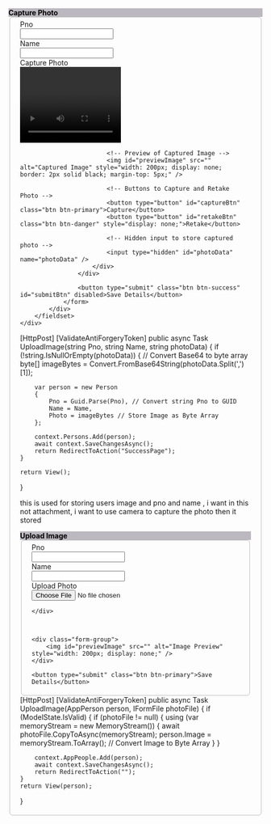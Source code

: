 <div class="card rounded-9">
    <div class="card-header text-center" style="background-color: #bbb8bf;color: #000000;font-weight:bold;">
        Capture Photo
    </div>
    <div class="col-md-12">
        <fieldset style="border:1px solid #bfbebe;padding:5px 20px 5px 20px;border-radius:6px;">
            <div class="row">
                <form asp-action="UploadImage" method="post">
                    <div class="form-group row">
                        <div class="col-sm-1">
                            <label>Pno</label>
                        </div>
                        <div class="col-sm-3">
                            <input id="Pno" name="Pno" class="form-control" required />
                        </div>
                        <div class="col-sm-1">
                            <label>Name</label>
                        </div>
                        <div class="col-sm-3">
                            <input id="Name" name="Name" class="form-control" required />
                        </div>
                        <div class="col-sm-1">
                            <label>Capture Photo</label>
                        </div>
                        <div class="col-sm-3">
                            <video id="video" width="200" height="150" autoplay></video>
                            <canvas id="canvas" style="display:none;"></canvas>

                            <!-- Preview of Captured Image -->
                            <img id="previewImage" src="" alt="Captured Image" style="width: 200px; display: none; border: 2px solid black; margin-top: 5px;" />

                            <!-- Buttons to Capture and Retake Photo -->
                            <button type="button" id="captureBtn" class="btn btn-primary">Capture</button>
                            <button type="button" id="retakeBtn" class="btn btn-danger" style="display: none;">Retake</button>

                            <!-- Hidden input to store captured photo -->
                            <input type="hidden" id="photoData" name="photoData" />
                        </div>
                    </div>

                    <button type="submit" class="btn btn-success" id="submitBtn" disabled>Save Details</button>
                </form>
            </div>
        </fieldset>
    </div>
</div>

<script>
    // Start the camera when the page loads
    navigator.mediaDevices.getUserMedia({ video: { facingMode: "user" } })
        .then(function (stream) {
            document.getElementById("video").srcObject = stream;
        })
        .catch(function (error) {
            console.error("Error accessing camera: ", error);
        });

    document.getElementById("captureBtn").addEventListener("click", function () {
        let video = document.getElementById("video");
        let canvas = document.getElementById("canvas");
        let context = canvas.getContext("2d");

        // Capture the image from the video feed
        canvas.width = video.videoWidth;
        canvas.height = video.videoHeight;
        context.drawImage(video, 0, 0, canvas.width, canvas.height);

        // Convert the captured image to Base64
        let imageData = canvas.toDataURL("image/png");
        document.getElementById("previewImage").src = imageData;
        document.getElementById("previewImage").style.display = "block";
        document.getElementById("photoData").value = imageData;

        // Hide video and capture button, Show Retake button
        video.style.display = "none";
        document.getElementById("captureBtn").style.display = "none";
        document.getElementById("retakeBtn").style.display = "inline-block";
        document.getElementById("submitBtn").disabled = false; // Enable submit button
    });

    // Retake Photo Functionality
    document.getElementById("retakeBtn").addEventListener("click", function () {
        let video = document.getElementById("video");

        // Show video and capture button again
        video.style.display = "block";
        document.getElementById("captureBtn").style.display = "inline-block";
        document.getElementById("retakeBtn").style.display = "none";
        document.getElementById("previewImage").style.display = "none";
        document.getElementById("submitBtn").disabled = true; // Disable submit button
    });
</script>

[HttpPost]
[ValidateAntiForgeryToken]
public async Task<IActionResult> UploadImage(string Pno, string Name, string photoData)
{
    if (!string.IsNullOrEmpty(photoData))
    {
        // Convert Base64 to byte array
        byte[] imageBytes = Convert.FromBase64String(photoData.Split(',')[1]);

        var person = new Person
        {
            Pno = Guid.Parse(Pno), // Convert string Pno to GUID
            Name = Name,
            Photo = imageBytes // Store Image as Byte Array
        };

        context.Persons.Add(person);
        await context.SaveChangesAsync();
        return RedirectToAction("SuccessPage");
    }
    
    return View();
}



this is used for storing users image and pno and name , i want in this not attachment, i want to use camera to capture the photo then it stored
<div class="card rounded-9">
    <div class="card-header text-center" style="background-color: #bbb8bf;color: #000000;font-weight:bold;">
        Upload Image
    </div>
    <div class="col-md-12">
        <fieldset style="border:1px solid #bfbebe;padding:5px 20px 5px 20px;border-radius:6px;">
            <div class="row">
<form asp-action="UploadImage" method="post" enctype="multipart/form-data">
    <div class="form-group row">
        <div class="col-sm-1">
                            <label asp-for="Pno">Pno</label>
        </div>
                        <div class="col-sm-3">
                            <input asp-for="Pno" class="form-control" />
                        </div>
                        <div class="col-sm-1">
                            <label asp-for="Name">Name</label>
                        </div>
                        <div class="col-sm-3">
                            <input asp-for="Name" class="form-control" required />
                        </div>
                        <div class="col-sm-1">
                            <label>Upload Photo</label>
                        </div>
                        <div class="col-sm-3">
                            <input type="file" id="photoInput" name="photoFile" class="form-control" accept="image/*" required />
                        </div>
       
       
    </div>

  

    <div class="form-group">
        <img id="previewImage" src="" alt="Image Preview" style="width: 200px; display: none;" />
    </div>

    <button type="submit" class="btn btn-primary">Save Details</button>
</form>
</div>
</fieldset>
</div>
</div>
[HttpPost]
[ValidateAntiForgeryToken]
public async Task<IActionResult> UploadImage(AppPerson person, IFormFile photoFile)
{
    if (ModelState.IsValid)
    {
        if (photoFile != null)
        {
            using (var memoryStream = new MemoryStream())
            {
                await photoFile.CopyToAsync(memoryStream);
                person.Image = memoryStream.ToArray(); // Convert Image to Byte Array
            }
        }

        context.AppPeople.Add(person);
        await context.SaveChangesAsync();
        return RedirectToAction("");
    }
    return View(person);
}

<script>
    document.getElementById("photoInput").addEventListener("change", function (event) {
        let reader = new FileReader();
        reader.onload = function () {
            let img = document.getElementById("previewImage");
            img.src = reader.result;
            img.style.display = "block";
        };
        reader.readAsDataURL(event.target.files[0]);
    });
</script>
